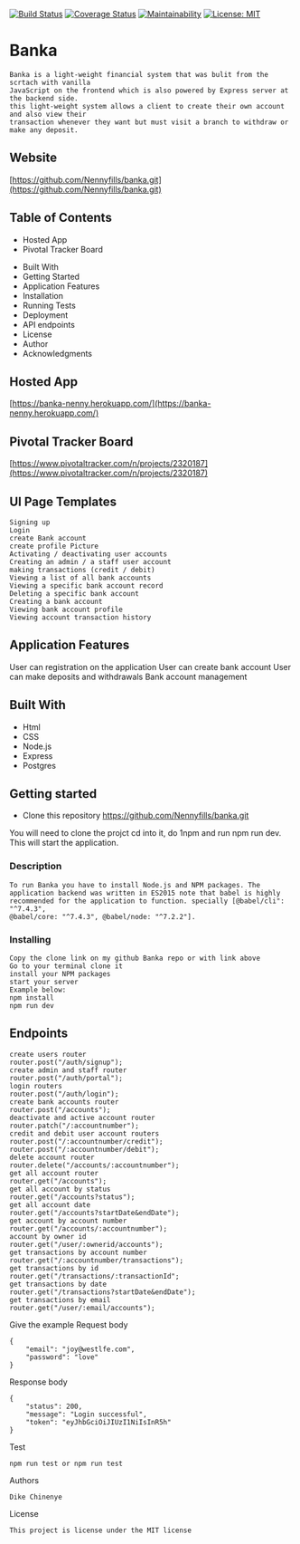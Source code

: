 [![Build Status](https://travis-ci.org/Nennyfills/banka.svg?branch=develop)](https://travis-ci.org/Nennyfills/banka)
[![Coverage Status](https://coveralls.io/repos/github/Nennyfills/banka/badge.svg?branch=develop&service=github)](https://coveralls.io/github/Nennyfills/banka?branch=develop)
[![Maintainability](https://api.codeclimate.com/v1/badges/5ff27e94e53e0f0c3fd7/maintainability)](https://codeclimate.com/github/Nennyfills/banka/maintainability)
[![License: MIT](https://img.shields.io/badge/License-MIT-yellow.svg)](https://opensource.org/licenses/MIT)

# Banka 
````
Banka is a light-weight financial system that was bulit from the scrtach with vanilla 
JavaScript on the frontend which is also powered by Express server at the backend side.
this light-weight system allows a client to create their own account and also view their
transaction whenever they want but must visit a branch to withdraw or make any deposit.
````
## Website
[https://github.com/Nennyfills/banka.git](https://github.com/Nennyfills/banka.git)

## Table of Contents
* Hosted App
* Pivotal Tracker Board
<!-- * API Documentation -->
* Built With
* Getting Started
* Application Features
* Installation
* Running Tests
* Deployment
* API endpoints
* License
* Author
* Acknowledgments
  
## Hosted App
[https://banka-nenny.herokuapp.com/](https://banka-nenny.herokuapp.com/)


## Pivotal Tracker Board
[https://www.pivotaltracker.com/n/projects/2320187](https://www.pivotaltracker.com/n/projects/2320187)

<!-- ## API Documentation -->

## UI Page Templates
```
Signing up
Login
create Bank account 
create profile Picture
Activating / deactivating user accounts
Creating an admin / a staff user account
making transactions (credit / debit)
Viewing a list of all bank accounts
Viewing a specific bank account record
Deleting a specific bank account
Creating a bank account
Viewing bank account profile
Viewing account transaction history

```
## Application Features
User can registration on the application
User can create bank account
User can make deposits and withdrawals
Bank account management

## Built With
* Html
* CSS
* Node.js
* Express
* Postgres

## Getting started
* Clone this repository
   https://github.com/Nennyfills/banka.git

You will need to clone the projct cd into it, do 1npm and run npm run dev. This will start the application.

### Description
````
To run Banka you have to install Node.js and NPM packages. The application backend was written in ES2015 note that babel is highly recommended for the application to function. specially [@babel/cli": "^7.4.3",
@babel/core: "^7.4.3", @babel/node: "^7.2.2"].
````

###  Installing
````
Copy the clone link on my github Banka repo or with link above
Go to your terminal clone it
install your NPM packages
start your server
Example below:
npm install
npm run dev
````

<!-- # API Documentation Page -->

## Endpoints
```
create users router
router.post("/auth/signup");
create admin and staff router
router.post("/auth/portal");
login routers
router.post("/auth/login");
create bank accounts router
router.post("/accounts");
deactivate and active account router
router.patch("/:accountnumber");
credit and debit user account routers
router.post("/:accountnumber/credit");
router.post("/:accountnumber/debit");
delete account router
router.delete("/accounts/:accountnumber");
get all account router
router.get("/accounts");
get all account by status
router.get("/accounts?status");
get all account date
router.get("/accounts?startDate&endDate");
get account by account number
router.get("/accounts/:accountnumber");
account by owner id
router.get("/user/:ownerid/accounts");
get transactions by account number
router.get("/:accountnumber/transactions");
get transactions by id
router.get("/transactions/:transactionId";
get transactions by date
router.get("/transactions?startDate&endDate");
get transactions by email
router.get("/user/:email/accounts");

```
Give the example
Request body
```
{
	"email": "joy@westlfe.com",
	"password": "love"
}
```
Response body
```
{
    "status": 200,
    "message": "Login successful",
    "token": "eyJhbGciOiJIUzI1NiIsInR5h"
}
```
Test
```
npm run test or npm run test

```

Authors
```
Dike Chinenye 
```

License
```
This project is license under the MIT license

```